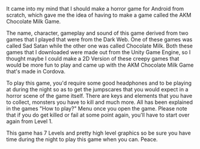 It came into my mind that I should make a horror game for Android from scratch, which gave me the idea of having to make a game called the AKM Chocolate Milk Game.

The name, character, gameplay and sound of this game derived from two games that I played that were from the Dark Web. One of these games was called Sad Satan while the other one was called Chocolate Milk. Both these games that I downloaded were made out from the Unity Game Engine, so I thought maybe I could make a 2D Version of these creepy games that would be more fun to play and came up with the AKM Chocolate Milk Game that's made in Cordova.

To play this game, you'd require some good headphones and to be playing at during the night so as to get the jumpscares that you would expect in a horror scene of the game itself. There are keys and elements that you have to collect, monsters you have to kill and much more. All has been explained in the games "How to play?" Menu once you open the game. Please note that if you do get killed or fail at some point again, you'll have to start over again from Level 1.

This game has 7 Levels and pretty high level graphics so be sure you have time during the night to play this game when you can. Peace.
